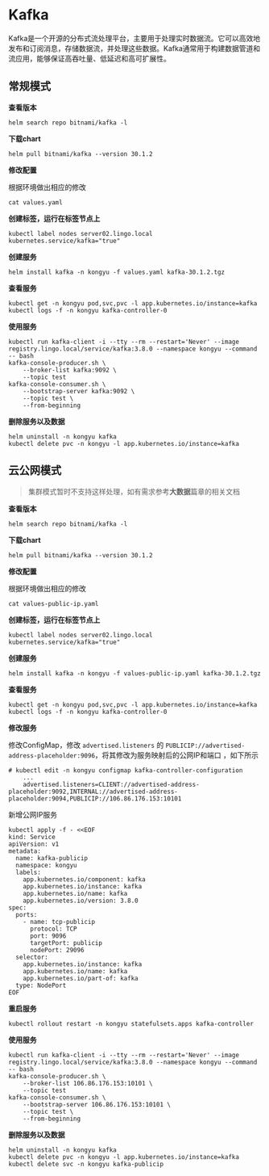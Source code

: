 # Kafka

Kafka是一个开源的分布式流处理平台，主要用于处理实时数据流。它可以高效地发布和订阅消息，存储数据流，并处理这些数据。Kafka通常用于构建数据管道和流应用，能够保证高吞吐量、低延迟和高可扩展性。

## 常规模式

**查看版本**

```
helm search repo bitnami/kafka -l
```

**下载chart**

```
helm pull bitnami/kafka --version 30.1.2
```

**修改配置**

根据环境做出相应的修改

```
cat values.yaml
```

**创建标签，运行在标签节点上**

```
kubectl label nodes server02.lingo.local kubernetes.service/kafka="true"
```

**创建服务**

```
helm install kafka -n kongyu -f values.yaml kafka-30.1.2.tgz
```

**查看服务**

```
kubectl get -n kongyu pod,svc,pvc -l app.kubernetes.io/instance=kafka
kubectl logs -f -n kongyu kafka-controller-0
```

**使用服务**

```
kubectl run kafka-client -i --tty --rm --restart='Never' --image registry.lingo.local/service/kafka:3.8.0 --namespace kongyu --command -- bash
kafka-console-producer.sh \
    --broker-list kafka:9092 \
    --topic test
kafka-console-consumer.sh \
    --bootstrap-server kafka:9092 \
    --topic test \
    --from-beginning
```

**删除服务以及数据**

```
helm uninstall -n kongyu kafka
kubectl delete pvc -n kongyu -l app.kubernetes.io/instance=kafka
```



## 云公网模式

> 集群模式暂时不支持这样处理，如有需求参考**大数据**篇章的相关文档

**查看版本**

```
helm search repo bitnami/kafka -l
```

**下载chart**

```
helm pull bitnami/kafka --version 30.1.2
```

**修改配置**

根据环境做出相应的修改

```
cat values-public-ip.yaml
```

**创建标签，运行在标签节点上**

```
kubectl label nodes server02.lingo.local kubernetes.service/kafka="true"
```

**创建服务**

```
helm install kafka -n kongyu -f values-public-ip.yaml kafka-30.1.2.tgz
```

**查看服务**

```
kubectl get -n kongyu pod,svc,pvc -l app.kubernetes.io/instance=kafka
kubectl logs -f -n kongyu kafka-controller-0
```

**修改服务**

修改ConfigMap，修改 `advertised.listeners` 的 `PUBLICIP://advertised-address-placeholder:9096`，将其修改为服务映射后的公网IP和端口 ，如下所示

```
# kubectl edit -n kongyu configmap kafka-controller-configuration
    ...
    advertised.listeners=CLIENT://advertised-address-placeholder:9092,INTERNAL://advertised-address-placeholder:9094,PUBLICIP://106.86.176.153:10101
```

新增公网IP服务

```
kubectl apply -f - <<EOF
kind: Service
apiVersion: v1
metadata:
  name: kafka-publicip
  namespace: kongyu
  labels:
    app.kubernetes.io/component: kafka
    app.kubernetes.io/instance: kafka
    app.kubernetes.io/name: kafka
    app.kubernetes.io/version: 3.8.0
spec:
  ports:
    - name: tcp-publicip
      protocol: TCP
      port: 9096
      targetPort: publicip
      nodePort: 29096
  selector:
    app.kubernetes.io/instance: kafka
    app.kubernetes.io/name: kafka
    app.kubernetes.io/part-of: kafka
  type: NodePort
EOF
```

**重启服务**

```
kubectl rollout restart -n kongyu statefulsets.apps kafka-controller
```

**使用服务**

```
kubectl run kafka-client -i --tty --rm --restart='Never' --image registry.lingo.local/service/kafka:3.8.0 --namespace kongyu --command -- bash
kafka-console-producer.sh \
    --broker-list 106.86.176.153:10101 \
    --topic test
kafka-console-consumer.sh \
    --bootstrap-server 106.86.176.153:10101 \
    --topic test \
    --from-beginning
```

**删除服务以及数据**

```
helm uninstall -n kongyu kafka
kubectl delete pvc -n kongyu -l app.kubernetes.io/instance=kafka
kubectl delete svc -n kongyu kafka-publicip
```

